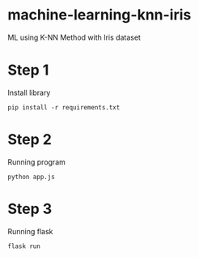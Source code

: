 # machine-learning-knn-iris
ML using K-NN Method with Iris dataset

# Step 1
Install library
``` 
pip install -r requirements.txt
```

# Step 2
Running program

```
python app.js
```

# Step 3
Running flask
```
flask run
```
